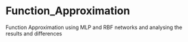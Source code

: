 # Function_Approximation
Function Approximation using MLP and RBF networks and analysing the results and differences
